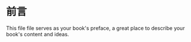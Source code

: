 # 前言

This file file serves as your book's preface, a great place to describe your book's content and ideas.

